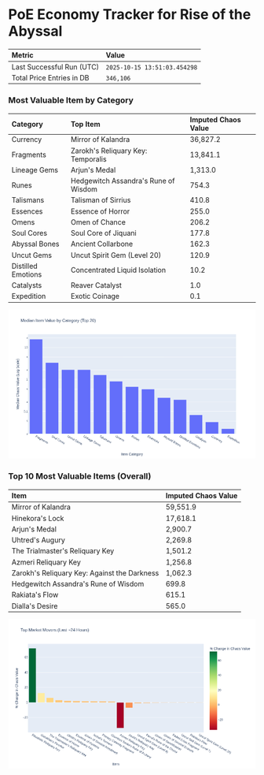 # PoE Economy Tracker for Rise of the Abyssal

<!-- START_MAINTENANCE -->
| Metric | Value |
|:---|:---|
| Last Successful Run (UTC) | `2025-10-15 13:51:03.454298` |
| Total Price Entries in DB | `346,106` |

<!-- END_MAINTENANCE -->

<!-- START_DATAFRAME_DEBUG -->
<!-- END_DATAFRAME_DEBUG -->

<!-- START_CATEGORY_ANALYSIS -->
### Most Valuable Item by Category
| Category | Top Item | Imputed Chaos Value |
| :--- | :--- | :--- |
| Currency | Mirror of Kalandra | 36,827.2 |
| Fragments | Zarokh's Reliquary Key: Temporalis | 13,841.1 |
| Lineage Gems | Arjun's Medal | 1,313.0 |
| Runes | Hedgewitch Assandra's Rune of Wisdom | 754.3 |
| Talismans | Talisman of Sirrius | 410.8 |
| Essences | Essence of Horror | 255.0 |
| Omens | Omen of Chance | 206.2 |
| Soul Cores | Soul Core of Jiquani | 177.8 |
| Abyssal Bones | Ancient Collarbone | 162.3 |
| Uncut Gems | Uncut Spirit Gem (Level 20) | 120.9 |
| Distilled Emotions | Concentrated Liquid Isolation | 10.2 |
| Catalysts | Reaver Catalyst | 1.0 |
| Expedition | Exotic Coinage | 0.1 |


![Category Analysis Chart](charts/category_analysis.png)
<!-- END_ANALYSIS -->

<!-- START_ANALYSIS -->
### Top 10 Most Valuable Items (Overall)
| Item | Imputed Chaos Value |
| :--- | :--- |
| Mirror of Kalandra | 59,551.9 |
| Hinekora's Lock | 17,618.1 |
| Arjun's Medal | 2,900.7 |
| Uhtred's Augury | 2,269.8 |
| The Trialmaster's Reliquary Key | 1,501.2 |
| Azmeri Reliquary Key | 1,256.8 |
| Zarokh's Reliquary Key: Against the Darkness | 1,062.3 |
| Hedgewitch Assandra's Rune of Wisdom | 699.8 |
| Rakiata's Flow | 615.1 |
| Dialla's Desire | 565.0 |


![Market Movers Chart](charts/market_movers.png)
<!-- END_ANALYSIS -->
